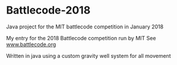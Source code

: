 # Battlecode-2018
Java project for the MIT battlecode competition in January 2018

My entry for the 2018 Battlecode competition run by MIT
See www.battlecode.org

Written in java using a custom gravity well system for all movement
